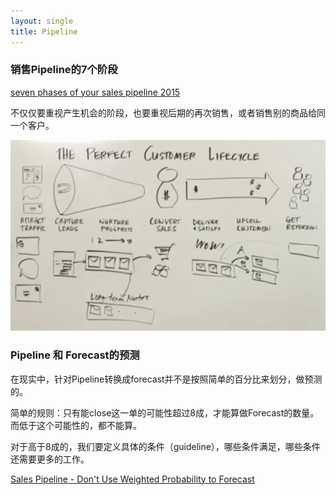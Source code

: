 ```yaml
---
layout: single
title: Pipeline
---
```




### 销售Pipeline的7个阶段

[seven phases of your sales pipeline 2015](https://www.youtube.com/watch?v=8YVnFGJ92Qo)

不仅仅要重视产生机会的阶段，也要重视后期的再次销售，或者销售别的商品给同一个客户。

![7pp](../img/LearnSelling/7pp.png)

### Pipeline 和 Forecast的预测

在现实中，针对Pipeline转换成forecast并不是按照简单的百分比来划分，做预测的。

简单的规则：只有能close这一单的可能性超过8成，才能算做Forecast的数量。而低于这个可能性的，都不能算。

对于高于8成的，我们要定义具体的条件（guideline），哪些条件满足，哪些条件还需要更多的工作。

[Sales Pipeline - Don't Use Weighted Probability to Forecast](https://www.youtube.com/watch?v=QkHdeiAWYFM)